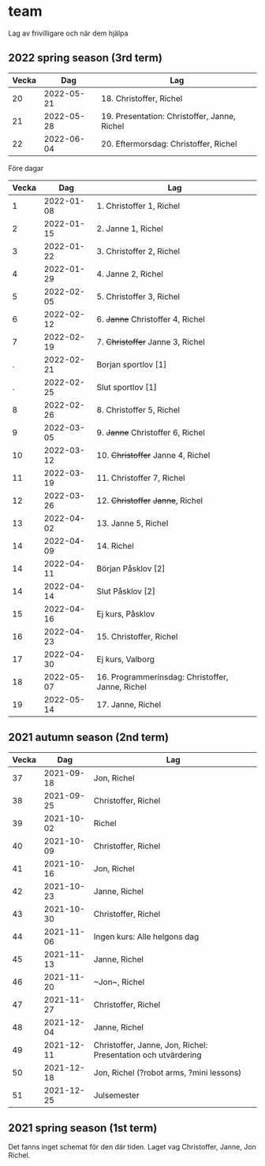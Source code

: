 # team

Lag av frivilligare och när dem hjälpa

## 2022 spring season (3rd term)

Vecka|Dag       |Lag
-----|----------|-------------------------------------
20   |2022-05-21|18. Christoffer, Richel
21   |2022-05-28|19. Presentation: Christoffer, Janne, Richel
22   |2022-06-04|20. Eftermorsdag: Christoffer, Richel

Före dagar

Vecka|Dag       |Lag
-----|----------|-------------------------------------
1    |2022-01-08|1. Christoffer 1, Richel
2    |2022-01-15|2. Janne 1, Richel
3    |2022-01-22|3. Christoffer 2, Richel
4    |2022-01-29|4. Janne 2, Richel
5    |2022-02-05|5. Christoffer 3, Richel
6    |2022-02-12|6. ~~Janne~~ Christoffer 4, Richel
7    |2022-02-19|7. ~~Christoffer~~ Janne 3, Richel
.    |2022-02-21|Borjan sportlov [1]
.    |2022-02-25|Slut sportlov [1]
8    |2022-02-26|8. Christoffer 5, Richel
9    |2022-03-05|9. ~~Janne~~ Christoffer 6, Richel
10   |2022-03-12|10. ~~Christoffer~~ Janne 4, Richel
11   |2022-03-19|11. Christoffer 7, Richel
12   |2022-03-26|12. ~~Christoffer~~ ~~Janne~~, Richel
13   |2022-04-02|13. Janne 5, Richel
14   |2022-04-09|14. Richel
14   |2022-04-11|Början Påsklov [2]
14   |2022-04-14|Slut Påsklov [2]
15   |2022-04-16|Ej kurs, Påsklov
16   |2022-04-23|15. Christoffer, Richel
17   |2022-04-30|Ej kurs, Valborg
18   |2022-05-07|16. Programmerinsdag: Christoffer, Janne, Richel
19   |2022-05-14|17. Janne, Richel

## 2021 autumn season (2nd term)

Vecka| Dag      |Lag
-----|----------|----------------------------
37   |2021-09-18|Jon, Richel
38   |2021-09-25|Christoffer, Richel
39   |2021-10-02|Richel
40   |2021-10-09|Christoffer, Richel
41   |2021-10-16|Jon, Richel
42   |2021-10-23|Janne, Richel
43   |2021-10-30|Christoffer, Richel
44   |2021-11-06|Ingen kurs: Alle helgons dag
45   |2021-11-13|Janne, Richel
46   |2021-11-20|~Jon~, Richel
47   |2021-11-27|Christoffer, Richel
48   |2021-12-04|Janne, Richel
49   |2021-12-11|Christoffer, Janne, Jon, Richel: Presentation och utvärdering
50   |2021-12-18|Jon, Richel (?robot arms, ?mini lessons)
51   |2021-12-25|Julsemester

## 2021 spring season (1st term)

Det fanns inget schemat för den där tiden. Laget vag
Christoffer, Janne, Jon Richel.

